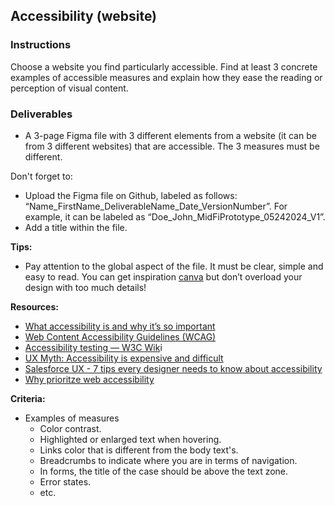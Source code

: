 ## Accessibility (website)

### Instructions

Choose a website you find particularly accessible. Find at least 3 concrete examples of accessible measures and explain how they ease the reading or perception of visual content.

### Deliverables

- A 3-page Figma file with 3 different elements from a website (it can be from 3 different websites) that are accessible. The 3 measures must be different.

Don't forget to:

- Upload the Figma file on Github, labeled as follows: “Name_FirstName_DeliverableName_Date_VersionNumber”. For example, it can be labeled as “Doe_John_MidFiPrototype_05242024_V1”.
- Add a title within the file.

**Tips:**

- Pay attention to the global aspect of the file. It must be clear, simple and easy to read. You can get inspiration [canva](https://www.canva.com/) but don’t overload your design with too much details!

**Resources:**

- [What accessibility is and why it’s so important](https://uxdesign.cc/what-accessibility-is-and-why-its-so-important-9c56e033ff26)
- [Web Content Accessibility Guidelines (WCAG)](https://www.w3.org/WAI/standards-guidelines/wcag/)
- [Accessibility testing — W3C Wik](https://www.w3.org/wiki/Accessibility_testing)i
- [UX Myth: Accessibility is expensive and difficult](https://uxmyths.com/post/654091803/myth-5-accessibility-is-expensive-and-difficult)
- [Salesforce UX - 7 tips every designer needs to know about accessibility](https://medium.com/salesforce-ux/7-things-every-designer-needs-to-know-about-accessibility-64f105f0881b)
- [Why prioritze web accessibility](https://blog.hubspot.com/service/why-prioritize-web-accessibility)

**Criteria:**

- Examples of measures
  - Color contrast.
  - Highlighted or enlarged text when hovering.
  - Links color that is different from the body text's.
  - Breadcrumbs to indicate where you are in terms of navigation.
  - In forms, the title of the case should be above the text zone.
  - Error states.
  - etc.
